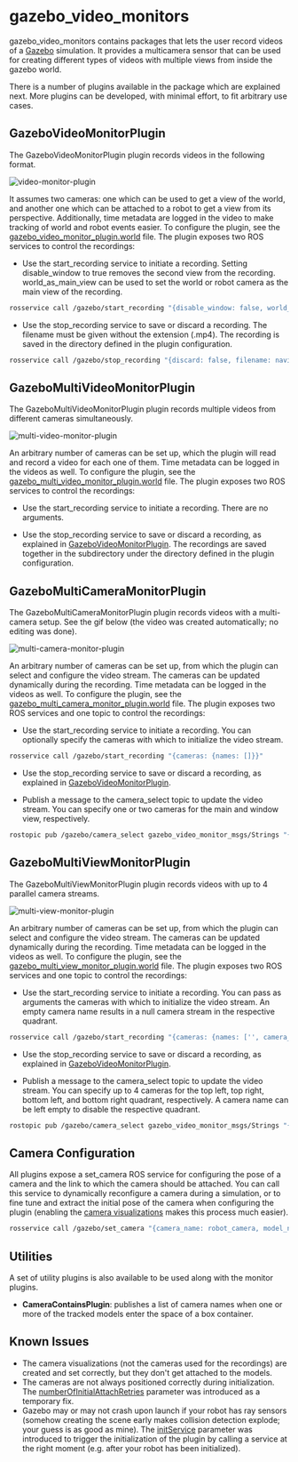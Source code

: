 gazebo_video_monitors
=====================

gazebo_video_monitors contains packages that lets the user record videos of a [Gazebo](http://gazebosim.org/) simulation. It provides a multicamera sensor that can be used for creating different types of videos with multiple views from inside the gazebo world.

There is a number of plugins available in the package which are explained next. More plugins can be developed, with minimal effort, to fit arbitrary use cases.

GazeboVideoMonitorPlugin
------------------------

The GazeboVideoMonitorPlugin plugin records videos in the following format.

![video-monitor-plugin](https://github.com/nlamprian/gazebo_video_monitors/wiki/assets/video-monitor-plugin.png)

It assumes two cameras: one which can be used to get a view of the world, and another one which can be attached to a robot to get a view from its perspective. Additionally, time metadata are logged in the video to make tracking of world and robot events easier. To configure the plugin, see the [gazebo_video_monitor_plugin.world](gazebo_video_monitor_plugins/test/worlds/gazebo_video_monitor_plugin.world#L77) file. The plugin exposes two ROS services to control the recordings:

* Use the start_recording service to initiate a recording. Setting disable_window to true removes the second view from the recording. world_as_main_view can be used to set the world or robot camera as the main view of the recording.

```bash
rosservice call /gazebo/start_recording "{disable_window: false, world_as_main_view: false}"
```

* Use the stop_recording service to save or discard a recording. The filename must be given without the extension (.mp4). The recording is saved in the directory defined in the plugin configuration.

```bash
rosservice call /gazebo/stop_recording "{discard: false, filename: navigation-test}"
```

GazeboMultiVideoMonitorPlugin
-----------------------------

The GazeboMultiVideoMonitorPlugin plugin records multiple videos from different cameras simultaneously.

![multi-video-monitor-plugin](https://github.com/nlamprian/gazebo_video_monitors/wiki/assets/multi-video-monitor-plugin.gif)

An arbitrary number of cameras can be set up, which the plugin will read and record a video for each one of them. Time metadata can be logged in the videos as well. To configure the plugin, see the [gazebo_multi_video_monitor_plugin.world](gazebo_video_monitor_plugins/test/worlds/gazebo_multi_video_monitor_plugin.world#L122) file. The plugin exposes two ROS services to control the recordings:

* Use the start_recording service to initiate a recording. There are no arguments.

* Use the stop_recording service to save or discard a recording, as explained in [GazeboVideoMonitorPlugin](#gazebovideomonitorplugin). The recordings are saved together in the subdirectory under the directory defined in the plugin configuration.

GazeboMultiCameraMonitorPlugin
------------------------------

The GazeboMultiCameraMonitorPlugin plugin records videos with a multi-camera setup. See the gif below (the video was created automatically; no editing was done).

![multi-camera-monitor-plugin](https://github.com/nlamprian/gazebo_video_monitors/wiki/assets/multi-camera-monitor-plugin.gif)

An arbitrary number of cameras can be set up, from which the plugin can select and configure the video stream. The cameras can be updated dynamically during the recording. Time metadata can be logged in the videos as well. To configure the plugin, see the [gazebo_multi_camera_monitor_plugin.world](gazebo_video_monitor_plugins/test/worlds/gazebo_multi_camera_monitor_plugin.world#L168) file. The plugin exposes two ROS services and one topic to control the recordings:

* Use the start_recording service to initiate a recording. You can optionally specify the cameras with which to initialize the video stream.

```bash
rosservice call /gazebo/start_recording "{cameras: {names: []}}"
```

* Use the stop_recording service to save or discard a recording, as explained in [GazeboVideoMonitorPlugin](#gazebovideomonitorplugin).

* Publish a message to the camera_select topic to update the video stream. You can specify one or two cameras for the main and window view, respectively.

```bash
rostopic pub /gazebo/camera_select gazebo_video_monitor_msgs/Strings "{names: [camera_0, camera_2]}"
```

GazeboMultiViewMonitorPlugin
----------------------------

The GazeboMultiViewMonitorPlugin plugin records videos with up to 4 parallel camera streams.

![multi-view-monitor-plugin](https://github.com/nlamprian/gazebo_video_monitors/wiki/assets/multi-view-monitor-plugin.gif)

An arbitrary number of cameras can be set up, from which the plugin can select and configure the video stream. The cameras can be updated dynamically during the recording. Time metadata can be logged in the videos as well. To configure the plugin, see the [gazebo_multi_view_monitor_plugin.world](gazebo_video_monitor_plugins/test/worlds/gazebo_multi_view_monitor_plugin.world#L168) file. The plugin exposes two ROS services and one topic to control the recordings:

* Use the start_recording service to initiate a recording. You can pass as arguments the cameras with which to initialize the video stream. An empty camera name results in a null camera stream in the respective quadrant.

```bash
rosservice call /gazebo/start_recording "{cameras: {names: ['', camera_1, camera_2, '']}}"
```

* Use the stop_recording service to save or discard a recording, as explained in [GazeboVideoMonitorPlugin](#gazebovideomonitorplugin).

* Publish a message to the camera_select topic to update the video stream. You can specify up to 4 cameras for the top left, top right, bottom left, and bottom right quadrant, respectively. A camera name can be left empty to disable the respective quadrant.

```bash
rostopic pub /gazebo/camera_select gazebo_video_monitor_msgs/Strings "{names: [camera_3, camera_1, '', camera_2]}"
```

Camera Configuration
--------------------

All plugins expose a set_camera ROS service for configuring the pose of a camera and the link to which the camera should be attached. You can call this service to dynamically reconfigure a camera during a simulation, or to fine tune and extract the initial pose of the camera when configuring the plugin (enabling the [camera visualizations](gazebo_video_monitor_plugins/test/worlds/gazebo_video_monitor_plugin.world#L80) makes this process much easier).

```bash
rosservice call /gazebo/set_camera "{camera_name: robot_camera, model_name: robot-0001, link_name: gripper_link, pose: {x: 0.0, y: -0.05, z: -0.1, roll: -0.2, pitch: 0.0, yaw: 0.0}}"
```

Utilities
---------

A set of utility plugins is also available to be used along with the monitor plugins.

* **CameraContainsPlugin**: publishes a list of camera names when one or more of the tracked models enter the space of a box container.

Known Issues
------------

* The camera visualizations (not the cameras used for the recordings) are created and set correctly, but they don't get attached to the models.
* The cameras are not always positioned correctly during initialization. The [numberOfInitialAttachRetries](gazebo_video_monitor_plugins/include/gazebo_video_monitor_plugins/gazebo_monitor_base_plugin.h#L43) parameter was introduced as a temporary fix.
* Gazebo may or may not crash upon launch if your robot has ray sensors (somehow creating the scene early makes collision detection explode; your guess is as good as mine). The [initService](gazebo_video_monitor_plugins/include/gazebo_video_monitor_plugins/gvm_multicamera_bootstrapper_plugin.h#L38) parameter was introduced to trigger the initialization of the plugin by calling a service at the right moment (e.g. after your robot has been initialized).
